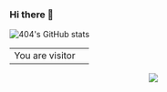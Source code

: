 ### Hi there 👋

<!--
**4O4NtFd/4O4NtFd** is a ✨ _special_ ✨ repository because its `README.md` (this file) appears on your GitHub profile.

Here are some ideas to get you started:

- 🔭 I’m currently working on 
- 🌱 I’m currently learning Python,Pentest
- 👯 I’m looking to collaborate on ...
- 🤔 I’m looking for help with ...
- 💬 Ask me about ...
- 📫 How to reach me: ...
- 😄 Pronouns: ...
- ⚡ Fun fact: ...
-->
![404's GitHub stats](https://github-readme-stats.vercel.app/api?username=4O4NtFd&&show_icons=true)

<table>
  <tr>
    <td>You are visitor</td>
    <td><img src="https://profile-counter.glitch.me/4O4NtFd/count.svg" alt="" /></td>
  </tr>
</table>


<div align="center"> <img src="https://metrics.lecoq.io/4O4NtFd?template=classic&config.timezone=Asia%2FShanghai"> </div>

